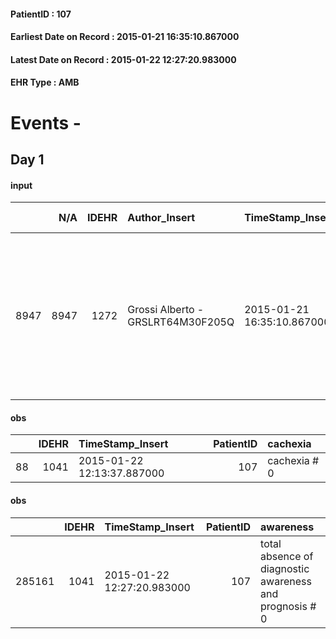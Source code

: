 
#### PatientID : 107
#### Earliest Date on Record : 2015-01-21 16:35:10.867000
#### Latest Date on Record : 2015-01-22 12:27:20.983000
#### EHR Type : AMB

# Events - 

## Day 1

#### input
|      |    N/A |   IDEHR | Author_Insert                     | TimeStamp_Insert           | EHRType   |   PatientID |   IDDigitalSignDocument | persone_vicine   |   Unnamed: 0_x.1 |   IDANAMNESI_SOCIALE | Patient   | Paziente_T   |   Non_Rilevabile_x.1 | Note_Non_Rilevabile_x.1   | Note_I                                                                                                                    | chk_contr_sintomi   | opt_paziente_a   | opt_adeguatezza   | opt_paziente_solo   | ds_note_con             | Caregiver_principale                                                                                                                | ds_familiari_coinv   | opt_paziente_ad   | Needs               | Domestic partnership   |
|-----:|-------:|--------:|:----------------------------------|:---------------------------|:----------|------------:|------------------------:|:-----------------|-----------------:|---------------------:|:----------|:-------------|---------------------:|:--------------------------|:--------------------------------------------------------------------------------------------------------------------------|:--------------------|:-----------------|:------------------|:--------------------|:------------------------|:------------------------------------------------------------------------------------------------------------------------------------|:---------------------|:------------------|:--------------------|:-----------------------|
| 8947 |   8947 |    1272 | Grossi Alberto - GRSLRT64M30F205Q | 2015-01-21 16:35:10.867000 | AMB       |         107 |                    6544 | N/A              |              113 |                   76 | No#0      | No#0         |                    0 | NR                        | pz senza fissa dimora che vive presso dormitorio di viale Ortles attualmente ricovero presso l'infermeria della struttura | controllo sintomi#0 | Congruenti#1     | No#0              | Si#1                | dormitorio viale ortles | AS Colombo uff. Adulti in difficolt√†, segnala la presenza di un fratello di cui cercher√† di farmi avere un riferimento telefonico | Brother              | Parziale#1        | Clinici#0;Sociali#1 | Altro#4                |

#### obs
|    |   IDEHR | TimeStamp_Insert           |   PatientID | cachexia     |
|---:|--------:|:---------------------------|------------:|:-------------|
| 88 |    1041 | 2015-01-22 12:13:37.887000 |         107 | cachexia # 0 |

#### obs
|        |   IDEHR | TimeStamp_Insert           |   PatientID | awareness                                               |
|-------:|--------:|:---------------------------|------------:|:--------------------------------------------------------|
| 285161 |    1041 | 2015-01-22 12:27:20.983000 |         107 | total absence of diagnostic awareness and prognosis # 0 |


